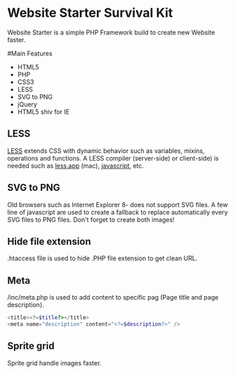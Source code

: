 Website Starter Survival Kit
===============

Website Starter is a simple PHP Framework build to create new Website faster.

#Main Features

- HTML5
- PHP
- CSS3
- LESS
- SVG to PNG
- jQuery
- HTML5 shiv for IE

## LESS
[LESS](http://lesscss.org/) extends CSS with dynamic behavior such as variables, mixins, operations and functions. A LESS compiler (server-side) or client-side) is needed such as [less.app](http://incident57.com/less/) (mac), [javascript](http://lesscss.org/), etc.

## SVG to PNG
Old browsers such as Internet Explorer 8- does not support SVG files. A few line of javascript are used to create a fallback to replace automatically every SVG files to PNG files. Don't forget to create both images!

## Hide file extension
.htaccess file is used to hide .PHP file extension to get clean URL.

## Meta
/inc/meta.php is used to add content to specific pag (Page title and page description).
```php
<title><?=$title?></title>
<meta name="description" content="<?=$description?>" />
```

## Sprite grid
Sprite grid handle images faster.


